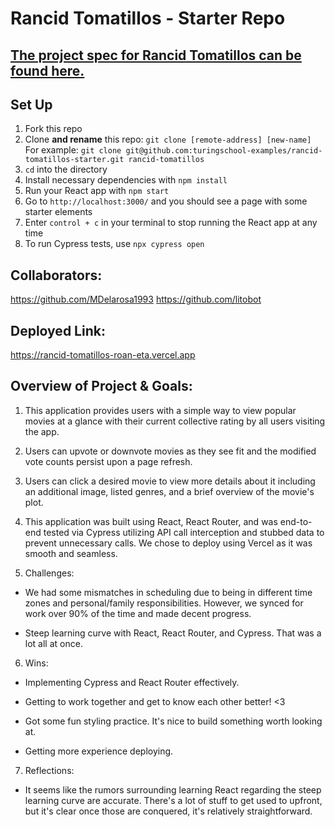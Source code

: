# Rancid Tomatillos - Starter Repo

## [The project spec for Rancid Tomatillos can be found here.](https://curriculum.turing.edu/module3/projects/rancid-tomatillos)

## Set Up

1.  Fork this repo
2.  Clone **and rename** this repo: `git clone [remote-address] [new-name]`  
    For example: `git clone git@github.com:turingschool-examples/rancid-tomatillos-starter.git rancid-tomatillos`
3.  `cd` into the directory
4.  Install necessary dependencies with `npm install`
5.  Run your React app with `npm start`
6.  Go to `http://localhost:3000/` and you should see a page with some starter elements
7.  Enter `control + c` in your terminal to stop running the React app at any time
8.  To run Cypress tests, use `npx cypress open`


## Collaborators:

https://github.com/MDelarosa1993
https://github.com/litobot


## Deployed Link:

https://rancid-tomatillos-roan-eta.vercel.app


## Overview of Project & Goals:

1. This application provides users with a simple way to view popular movies at a glance with their current collective rating by all users visiting the app.

2. Users can upvote or downvote movies as they see fit and the modified vote counts persist upon a page refresh.

3. Users can click a desired movie to view more details about it including an additional image, listed genres, and a brief overview of the movie's plot.

4. This application was built using React, React Router, and was end-to-end tested via Cypress utilizing API call interception and stubbed data to prevent unnecessary calls. We chose to deploy using Vercel as it was smooth and seamless.

5. Challenges: 

- We had some mismatches in scheduling due to being in different time zones and personal/family responsibilities. However, we synced for work over 90% of the time and made decent progress.

- Steep learning curve with React, React Router, and Cypress. That was a lot all at once.

6. Wins:

- Implementing Cypress and React Router effectively.

- Getting to work together and get to know each other better! <3

- Got some fun styling practice. It's nice to build something worth looking at.

- Getting more experience deploying.

7. Reflections:

- It seems like the rumors surrounding learning React regarding the steep learning curve are accurate.  There's a lot of stuff to get used to upfront, but it's clear once those are conquered, it's relatively straightforward.